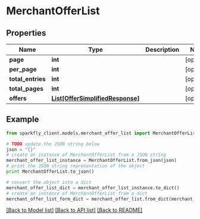 # MerchantOfferList


## Properties
Name | Type | Description | Notes
------------ | ------------- | ------------- | -------------
**page** | **int** |  | [optional] 
**per_page** | **int** |  | [optional] 
**total_entries** | **int** |  | [optional] 
**total_pages** | **int** |  | [optional] 
**offers** | [**List[OfferSimplifiedResponse]**](OfferSimplifiedResponse.md) |  | [optional] 

## Example

```python
from sparkfly_client.models.merchant_offer_list import MerchantOfferList

# TODO update the JSON string below
json = "{}"
# create an instance of MerchantOfferList from a JSON string
merchant_offer_list_instance = MerchantOfferList.from_json(json)
# print the JSON string representation of the object
print MerchantOfferList.to_json()

# convert the object into a dict
merchant_offer_list_dict = merchant_offer_list_instance.to_dict()
# create an instance of MerchantOfferList from a dict
merchant_offer_list_form_dict = merchant_offer_list.from_dict(merchant_offer_list_dict)
```
[[Back to Model list]](../README.md#documentation-for-models) [[Back to API list]](../README.md#documentation-for-api-endpoints) [[Back to README]](../README.md)


